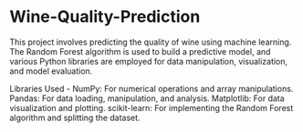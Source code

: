 # Wine-Quality-Prediction
This project involves predicting the quality of wine using machine learning. The Random Forest algorithm is used to build a predictive model, and various Python libraries are employed for data manipulation, visualization, and model evaluation.

Libraries Used - 
NumPy: For numerical operations and array manipulations.
Pandas: For data loading, manipulation, and analysis.
Matplotlib: For data visualization and plotting.
scikit-learn: For implementing the Random Forest algorithm and splitting the dataset.
